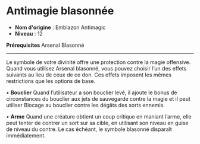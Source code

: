 # Antimagie blasonnée

 * **Nom d'origine** : Emblazon Antimagic
 * **Niveau** : 12


<p><strong>Prérequisites</strong> Arsenal Blasonné</p>
<hr>
<p>Le symbole de votre divinité offre une protection contre la magie offensive. Quand vous utilisez Arsenal blasonné, vous pouvez choisir l’un des effets suivants au lieu de ceux de ce don. Ces effets imposent les mêmes restrictions que les options de base.</p>
<p>• <strong>Bouclier</strong> Quand l’utilisateur a son bouclier levé, il ajoute le bonus de circonstances du bouclier aux jets de sauvegarde contre la magie et il peut utiliser Blocage au bouclier contre les dégâts des sorts ennemis.</p>
<p>• <strong>Arme</strong> Quand une créature obtient un coup critique en maniant l’arme, elle peut tenter de contrer un sort sur sa cible, en utilisant son niveau en guise de niveau du contre. Le cas échéant, le symbole blasonné disparaît immédiatement.</p>